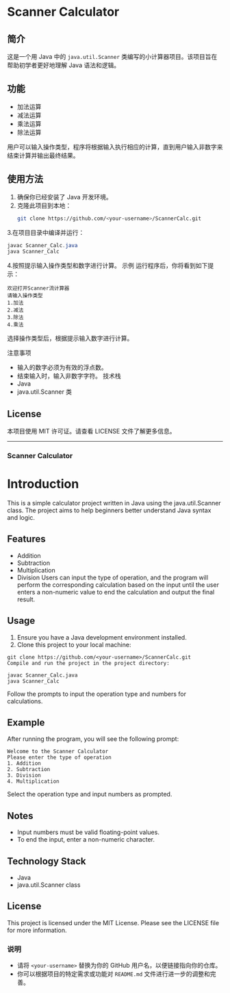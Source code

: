 # Scanner Calculator

## 简介
这是一个用 Java 中的 `java.util.Scanner` 类编写的小计算器项目。该项目旨在帮助初学者更好地理解 Java 语法和逻辑。

## 功能
- 加法运算
- 减法运算
- 乘法运算
- 除法运算

用户可以输入操作类型，程序将根据输入执行相应的计算，直到用户输入非数字来结束计算并输出最终结果。

## 使用方法
1. 确保你已经安装了 Java 开发环境。
2. 克隆此项目到本地：
   ```bash
   git clone https://github.com/<your-username>/ScannerCalc.git
3.在项目目录中编译并运行：
```java
javac Scanner_Calc.java
java Scanner_Calc
```
4.按照提示输入操作类型和数字进行计算。
示例
运行程序后，你将看到如下提示：
```
欢迎打开Scanner流计算器
请输入操作类型
1.加法
2.减法
3.除法
4.乘法
```
选择操作类型后，根据提示输入数字进行计算。

注意事项
- 输入的数字必须为有效的浮点数。
- 结束输入时，输入非数字字符。
技术栈
- Java
- java.util.Scanner 类
## License
本项目使用 MIT 许可证。请查看 LICENSE 文件了解更多信息。

---


### Scanner Calculator
# Introduction
This is a simple calculator project written in Java using the java.util.Scanner class. The project aims to help beginners better understand Java syntax and logic.

## Features
- Addition
- Subtraction
- Multiplication
- Division
Users can input the type of operation, and the program will perform the corresponding calculation based on the input until the user enters a non-numeric value to end the calculation and output the final result.

## Usage
1. Ensure you have a Java development environment installed.
2. Clone this project to your local machine:
```
git clone https://github.com/<your-username>/ScannerCalc.git
Compile and run the project in the project directory:
```
```
javac Scanner_Calc.java
java Scanner_Calc
```
Follow the prompts to input the operation type and numbers for calculations.
## Example
After running the program, you will see the following prompt:

```
Welcome to the Scanner Calculator
Please enter the type of operation
1. Addition
2. Subtraction
3. Division
4. Multiplication
```
Select the operation type and input numbers as prompted.

## Notes
- Input numbers must be valid floating-point values.
- To end the input, enter a non-numeric character.
## Technology Stack
- Java
- java.util.Scanner class
## License
This project is licensed under the MIT License. Please see the LICENSE file for more information.



### 说明
- 请将 `<your-username>` 替换为你的 GitHub 用户名，以便链接指向你的仓库。
- 你可以根据项目的特定需求或功能对 `README.md` 文件进行进一步的调整和完善。
